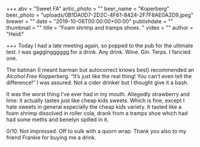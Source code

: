 +++
abv = "Sweet FA"
antic_photo = ""
beer_name = "Koperberg"
beer_photo = "uploads/0B1DA0D7-2D2C-4F61-8424-2F7F8AE0A2D9.jpeg"
brewer = ""
date = "2019-10-08T00:00:00+00:00"
publishdate = ""
thumbnail = ""
title = "Foam shrimp and tramps shoes. "
video = ""
author = "Heidi"

+++
Today I had a late meeting again, so popped to the pub for the ultimate test. I was gaggingggggg for a drink. Any drink. Wine. Gin. Terps. I fancied one. 

The batman (I meant barman but autocorrect knows best)  recommended an _Alcohol Free_ Kopperberg. “It’s just like the real thing! You can’t even tell the difference!” I was assured. Not a cider drinker but I thought give it a bash. 

It was the worst thing I’ve ever had in my mouth. Allegedly strawberry and lime: it actually tastes just like cheap kids sweets. Which is fine, except I hate sweets in general especially the cheap kids variety. It tasted like a foam shrimp dissolved in roller cola, drank from a tramps shoe which had had some meths and benelyn spilled in it. 

0/10. Not impressed. Off to sulk with a quorn wrap. Thank you also to my friend Frankie for buying me a drink. 